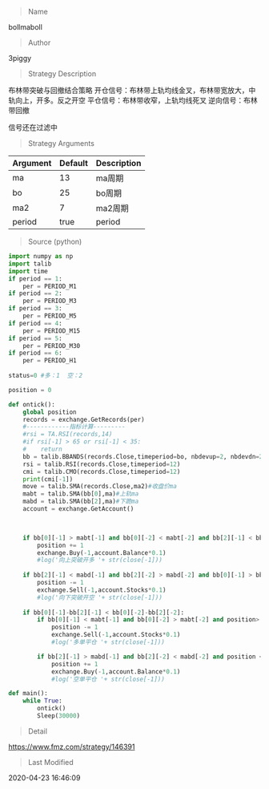 
> Name

bollmaboll

> Author

3piggy

> Strategy Description

布林带突破与回撤结合策略
开仓信号：布林带上轨均线金叉，布林带宽放大，中轨向上，开多。反之开空
平仓信号：布林带收窄，上轨均线死叉
逆向信号：布林带回撤

信号还在过滤中

> Strategy Arguments



|Argument|Default|Description|
|----|----|----|
|ma|13|ma周期|
|bo|25|bo周期|
|ma2|7|ma2周期|
|period|true|period|


> Source (python)

``` python
import numpy as np
import talib
import time
if period == 1:
	per = PERIOD_M1
if period == 2:
	per = PERIOD_M3
if period == 3:
	per = PERIOD_M5
if period == 4:
	per = PERIOD_M15
if period == 5:
	per = PERIOD_M30
if period == 6:
	per = PERIOD_H1
	
status=0 #多：1  空：2

position = 0

def ontick():
	global position
	records = exchange.GetRecords(per)
	#------------指标计算---------
	#rsi = TA.RSI(records,14)
	#if rsi[-1] > 65 or rsi[-1] < 35:
	#    return
	bb = talib.BBANDS(records.Close,timeperiod=bo, nbdevup=2, nbdevdn=2, matype=0) #计算BB
	rsi = talib.RSI(records.Close,timeperiod=12)
	cmi = talib.CMO(records.Close,timeperiod=12)
	print(cmi[-1])
	move = talib.SMA(records.Close,ma2)#收盘价ma
	mabt = talib.SMA(bb[0],ma)#上轨ma
	mabd = talib.SMA(bb[2],ma)#下跪ma
	account = exchange.GetAccount()

	

	if bb[0][-1] > mabt[-1] and bb[0][-2] < mabt[-2] and bb[2][-1] < bb[2][-2] and bb[1][-1] > bb[1][-2] and records.Close[-1] > move[-1] and rsi[-1]>60:
		position += 1
		exchange.Buy(-1,account.Balance*0.1)
		#log('向上突破开多 '+ str(close[-1]))
	
	if bb[2][-1] < mabd[-1] and bb[2][-2] > mabd[-2] and bb[0][-1] > bb[0][-2] and bb[1][-1] < bb[1][-2] and records.Close[-1] < move[-1] and rsi[-1]<40:
		position -= 1
		exchange.Sell(-1,account.Stocks*0.1)
		#log('向下突破开空 '+ str(close[-1]))
	
	if bb[0][-1]-bb[2][-1] < bb[0][-2]-bb[2][-2]:
		if bb[0][-1] < mabt[-1] and bb[0][-2] > mabt[-2] and position> 0:
			position -= 1
			exchange.Sell(-1,account.Stocks*0.1)
			#log('多单平仓 '+ str(close[-1]))

		if bb[2][-1] > mabd[-1] and bb[2][-2] < mabd[-2] and position < 0:
			position += 1
			exchange.Buy(-1,account.Balance*0.1)
			#log('空单平仓 '+ str(close[-1]))

def main():
	while True:
		ontick()
		Sleep(30000)
```

> Detail

https://www.fmz.com/strategy/146391

> Last Modified

2020-04-23 16:46:09
